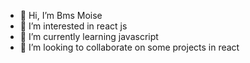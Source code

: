 - 👋 Hi, I’m Bms Moise
- 👀 I’m interested in react js
- 🌱 I’m currently learning javascript
- 💞️ I’m looking to collaborate on some projects in react

<!---
BmsMoise/BmsMoise is a ✨ special ✨ repository because its `README.md` (this file) appears on your GitHub profile.
You can click the Preview link to take a look at your changes.
--->
